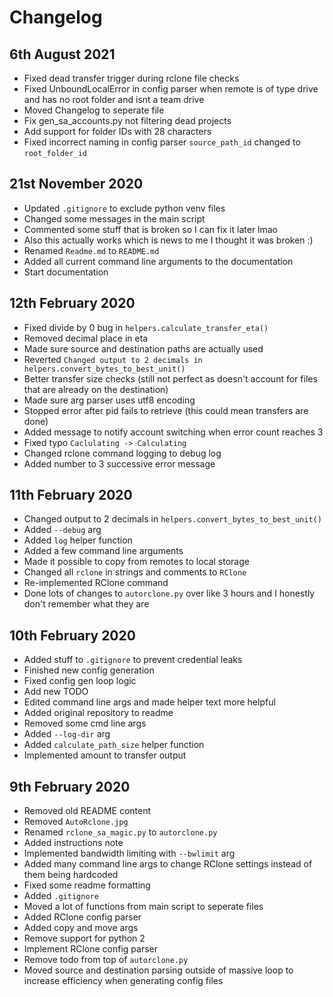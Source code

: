 # Changelog

## 6th August 2021

- Fixed dead transfer trigger during rclone file checks
- Fixed UnboundLocalError in config parser when remote is of type drive and has no root folder and isnt a team drive
- Moved Changelog to seperate file
- Fix gen_sa_accounts.py not filtering dead projects
- Add support for folder IDs with 28 characters
- Fixed incorrect naming in config parser `source_path_id` changed to `root_folder_id`

## 21st November 2020

- Updated `.gitignore` to exclude python venv files
- Changed some messages in the main script
- Commented some stuff that is broken so I can fix it later lmao
- Also this actually works which is news to me I thought it was broken :)
- Renamed `Readme.md` to `README.md`
- Added all current command line arguments to the documentation
- Start documentation

## 12th February 2020

- Fixed divide by 0 bug in `helpers.calculate_transfer_eta()`
- Removed decimal place in eta
- Made sure source and destination paths are actually used
- Reverted `Changed output to 2 decimals in helpers.convert_bytes_to_best_unit()`
- Better transfer size checks (still not perfect as doesn't account for files that are already on the destination)
- Made sure arg parser uses utf8 encoding
- Stopped error after pid fails to retrieve (this could mean transfers are done)
- Added message to notify account switching when error count reaches 3
- Fixed typo `Caclulating -> Calculating`
- Changed rclone command logging to debug log
- Added number to 3 successive error message

## 11th February 2020

- Changed output to 2 decimals in `helpers.convert_bytes_to_best_unit()`
- Added `--debug` arg
- Added `log` helper function
- Added a few command line arguments
- Made it possible to copy from remotes to local storage
- Changed all `rclone` in strings and comments to `RClone`
- Re-implemented RClone command
- Done lots of changes to `autorclone.py` over like 3 hours and I honestly don't remember what they are

## 10th February 2020

- Added stuff to `.gitignore` to prevent credential leaks
- Finished new config generation
- Fixed config gen loop logic
- Add new TODO
- Edited command line args and made helper text more helpful
- Added original repository to readme
- Removed some cmd line args
- Added `--log-dir` arg
- Added `calculate_path_size` helper function
- Implemented amount to transfer output

## 9th February 2020

- Removed old README content
- Removed `AutoRclone.jpg`
- Renamed `rclone_sa_magic.py` to `autorclone.py`
- Added instructions note
- Implemented bandwidth limiting with `--bwlimit` arg
- Added many command line args to change RClone settings instead of them being hardcoded
- Fixed some readme formatting
- Added `.gitignore`
- Moved a lot of functions from main script to seperate files
- Added RClone config parser
- Added copy and move args
- Remove support for python 2
- Implement RClone config parser
- Remove todo from top of `autorclone.py`
- Moved source and destination parsing outside of massive loop to increase efficiency when generating config files
